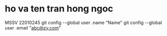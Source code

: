 # ho va ten tran hong ngoc
MSSV 22010245
git config --global user .name "Name"
git config --global user .email "abc@zy.com"
